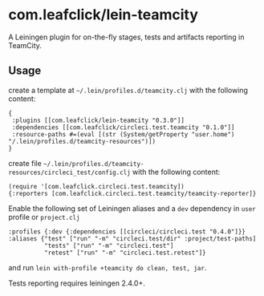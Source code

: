 # com.leafclick/lein-teamcity

A Leiningen plugin for on-the-fly stages, tests and artifacts
reporting in TeamCity.

## Usage

create a template at `~/.lein/profiles.d/teamcity.clj` with the
following content:

    {
     :plugins [[com.leafclick/lein-teamcity "0.3.0"]]
     :dependencies [[com.leafclick/circleci.test.teamcity "0.1.0"]]
     :resource-paths #=(eval [(str (System/getProperty "user.home") "/.lein/profiles.d/teamcity-resources")])
    }

create file `~/.lein/profiles.d/teamcity-resources/circleci_test/config.clj` with the following content:

    (require '[com.leafclick.circleci.test.teamcity])
    {:reporters [com.leafclick.circleci.test.teamcity/teamcity-reporter]}

Enable the following set of Leiningen aliases and a `dev` dependency in `user` profile or `project.clj`

    :profiles {:dev {:dependencies [[circleci/circleci.test "0.4.0"]}}
    :aliases {"test" ["run" "-m" "circleci.test/dir" :project/test-paths]
              "tests" ["run" "-m" "circleci.test"]
              "retest" ["run" "-m" "circleci.test.retest"]}

and run `lein with-profile +teamcity do clean, test, jar`.

Tests reporting requires leiningen 2.4.0+.